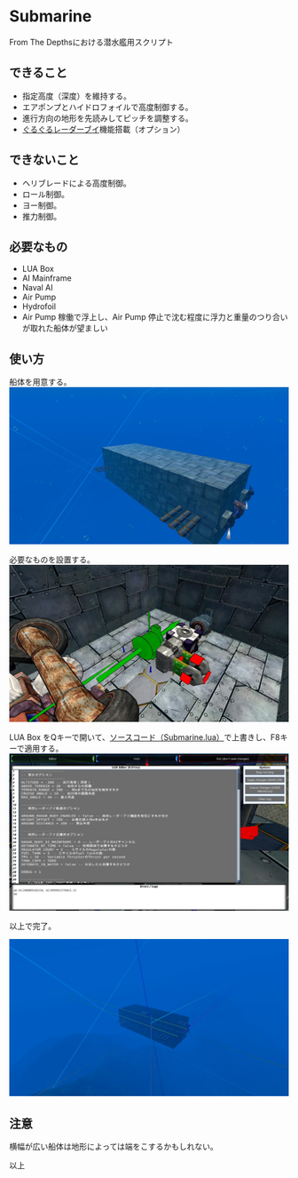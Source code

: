 # Submarine
From The Depthsにおける潜水艦用スクリプト

## できること
- 指定高度（深度）を維持する。
- エアポンプとハイドロフォイルで高度制御する。
- 進行方向の地形を先読みしてピッチを調整する。
- [ぐるぐるレーダーブイ](https://github.com/tvagames/AroundRadarBuoy)機能搭載（オプション）

## できないこと
- ヘリブレードによる高度制御。
- ロール制御。
- ヨー制御。
- 推力制御。

## 必要なもの
- LUA Box
- AI Mainframe
- Naval AI 
- Air Pump
- Hydrofoil
- Air Pump 稼働で浮上し、Air Pump 停止で沈む程度に浮力と重量のつり合いが取れた船体が望ましい

## 使い方
船体を用意する。
![設置](https://github.com/tvagames/Submarine/blob/image/20170708210212_1.jpg?raw=true "設置")

必要なものを設置する。
![設置](https://github.com/tvagames/Submarine/blob/image/20170708210202_1.jpg?raw=true "設置")


LUA Box をQキーで開いて、[ソースコード（Submarine.lua）](https://github.com/tvagames/Submarine/blob/master/Submarine.lua)で上書きし、F8キーで適用する。
![貼り付け](https://github.com/tvagames/Submarine/blob/image/20170708211640_1.jpg?raw=true "貼り付け")

以上で完了。

![完成](https://github.com/tvagames/Submarine/blob/image/20170708211227_1.jpg?raw=true "完成")


## 注意
横幅が広い船体は地形によっては端をこするかもしれない。

以上

